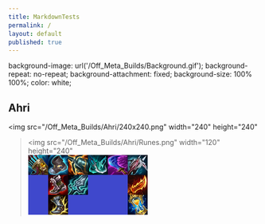 ```yaml
---
title: MarkdownTests
permalink: /
layout: default
published: true
---
```

  background-image: url('/Off_Meta_Builds/Background.gif');
	background-repeat: no-repeat;
  	background-attachment: fixed;
  	background-size: 100% 100%;
    color: white;
## Ahri

<img src="/Off_Meta_Builds/Ahri/240x240.png" width="240" height="240"
><img src="/Off_Meta_Builds/Ahri/Runes.png" width="120" height="240"
><br><img src="/Off_Meta_Builds/Ahri/Items.png" width="240" height="120">
